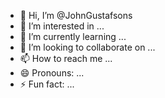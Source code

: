 - 👋 Hi, I’m @JohnGustafsons
- 👀 I’m interested in ...
- 🌱 I’m currently learning ...
- 💞️ I’m looking to collaborate on ...
- 📫 How to reach me ...
- 😄 Pronouns: ...
- ⚡ Fun fact: ...

<!---
JohnGustafsons/JohnGustafsons is a ✨ special ✨ repository because its `README.md` (this file) appears on your GitHub profile.
You can click the Preview link to take a look at your changes.
--->
